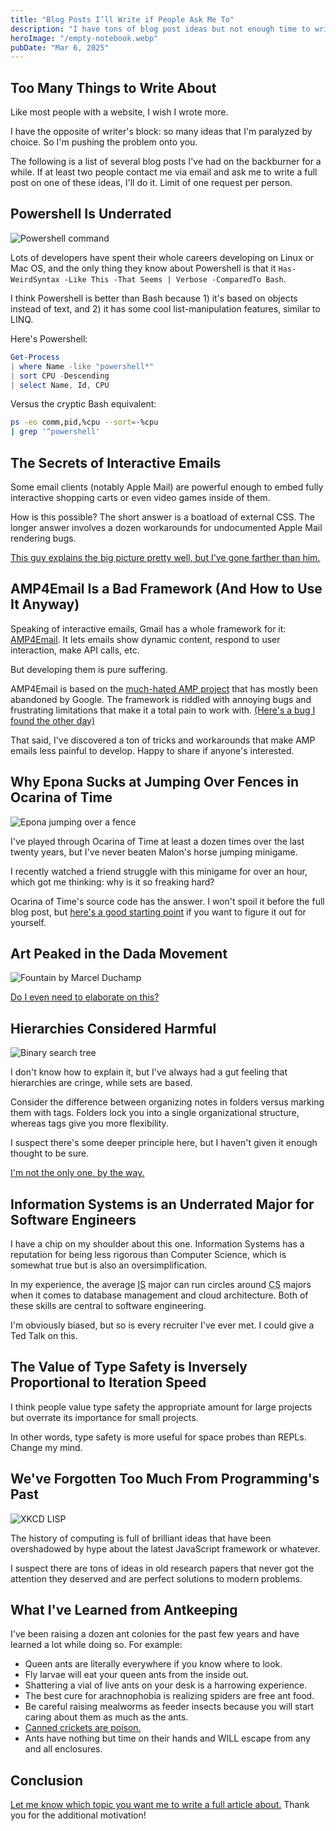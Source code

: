 ```yaml
---
title: "Blog Posts I’ll Write if People Ask Me To"
description: "I have tons of blog post ideas but not enough time to write them. I'll prioritize articles that people ask me to write."
heroImage: "/empty-notebook.webp"
pubDate: "Mar 6, 2025"
---
```


## Too Many Things to Write About

Like most people with a website, I wish I wrote more.

I have the opposite of writer's block: so many ideas that I'm paralyzed by choice. So I'm pushing the problem onto you.

The following is a list of several blog posts I've had on the backburner for a while. If at least two people contact me via email and ask me to write a full post on one of these ideas, I'll do it. Limit of one request per person.

## Powershell Is Underrated

![Powershell command](/powershell.webp)

Lots of developers have spent their whole careers developing on Linux or Mac OS, and the only thing they know about Powershell is that it `Has-WeirdSyntax -Like This -That Seems | Verbose -ComparedTo Bash`.

I think Powershell is better than Bash because 1) it's based on objects instead of text, and 2) it has some cool list-manipulation features, similar to LINQ.

Here's Powershell:

```powershell
Get-Process
| where Name -like "powershell*"
| sort CPU -Descending
| select Name, Id, CPU
```

Versus the cryptic Bash equivalent:

```bash
ps -eo comm,pid,%cpu --sort=-%cpu
| grep '^powershell'
```

## The Secrets of Interactive Emails

Some email clients (notably Apple Mail) are powerful enough to embed fully interactive shopping carts or even video games inside of them.

How is this possible? The short answer is a boatload of external CSS. The longer answer involves a dozen workarounds for undocumented Apple Mail rendering bugs.

[This guy explains the big picture pretty well, but I've gone farther than him.](https://youtu.be/efAbKfUeSW0?si=WwbayYbML6cZGEV0)

## AMP4Email Is a Bad Framework (And How to Use It Anyway)

Speaking of interactive emails, Gmail has a whole framework for it: [AMP4Email](https://amp.dev/about/email). It lets emails show dynamic content, respond to user interaction, make API calls, etc.

But developing them is pure suffering.

AMP4Email is based on the [much-hated AMP project](https://www.reddit.com/r/webdev/comments/1g2u0p3/what_happened_to_amp/) that has mostly been abandoned by Google. The framework is riddled with annoying bugs and frustrating limitations that make it a total pain to work with. [(Here's a bug I found the other day)](https://github.com/ampproject/amphtml/issues/40251)

That said, I've discovered a ton of tricks and workarounds that make AMP emails less painful to develop. Happy to share if anyone's interested.

## Why Epona Sucks at Jumping Over Fences in Ocarina of Time

![Epona jumping over a fence](https://www.zeldadungeon.net/wiki/images/b/b8/Obstacle_Course_-_OOT64.png)

I've played through Ocarina of Time at least a dozen times over the last twenty years, but I've never beaten Malon's horse jumping minigame.

I recently watched a friend struggle with this minigame for over an hour, which got me thinking: why is it so freaking hard?

Ocarina of Time's source code has the answer. I won't spoil it before the full blog post, but [here's a good starting point](https://youtu.be/efAbKfUeSW0?si=WwbayYbML6cZGEV0) if you want to figure it out for yourself.

## Art Peaked in the Dada Movement

![Fountain by Marcel Duchamp](https://upload.wikimedia.org/wikipedia/commons/thumb/2/29/The_blind_man_MET_b1120124_004.jpg/800px-The_blind_man_MET_b1120124_004.jpg)

[Do I even need to elaborate on this?](<https://en.wikipedia.org/wiki/Fountain_(Duchamp)>)

## Hierarchies Considered Harmful

![Binary search tree](https://upload.wikimedia.org/wikipedia/commons/thumb/d/da/Binary_search_tree.svg/1280px-Binary_search_tree.svg.png)

I don't know how to explain it, but I've always had a gut feeling that hierarchies are cringe, while sets are based.

Consider the difference between organizing notes in folders versus marking them with tags. Folders lock you into a single organizational structure, whereas tags give you more flexibility.

I suspect there's some deeper principle here, but I haven't given it enough thought to be sure.

[I'm not the only one, by the way.](https://blog.codinghorror.com/trees-treeviews-and-ui/)

## Information Systems is an Underrated Major for Software Engineers

I have a chip on my shoulder about this one. Information Systems has a reputation for being less rigorous than Computer Science, which is somewhat true but is also an oversimplification.

In my experience, the average <abbr title="Information Systems">IS</abbr> major can run circles around <abbr title="Computer Science">CS</abbr> majors when it comes to database management and cloud architecture. Both of these skills are central to software engineering.

I'm obviously biased, but so is every recruiter I've ever met. I could give a Ted Talk on this.

## The Value of Type Safety is Inversely Proportional to Iteration Speed

I think people value type safety the appropriate amount for large projects but overrate its importance for small projects.

In other words, type safety is more useful for space probes than REPLs. Change my mind.

## We've Forgotten Too Much From Programming's Past

![XKCD LISP](https://imgs.xkcd.com/comics/lisp_cycles.png)

The history of computing is full of brilliant ideas that have been overshadowed by hype about the latest JavaScript framework or whatever.

I suspect there are tons of ideas in old research papers that never got the attention they deserved and are perfect solutions to modern problems.

## What I've Learned from Antkeeping

I've been raising a dozen ant colonies for the past few years and have learned a lot while doing so. For example:

- Queen ants are literally everywhere if you know where to look.
- Fly larvae will eat your queen ants from the inside out.
- Shattering a vial of live ants on your desk is a harrowing experience.
- The best cure for arachnophobia is realizing spiders are free ant food.
- Be careful raising mealworms as feeder insects because you will start caring about them as much as the ants.
- [Canned crickets are poison.](https://www.reddit.com/r/antkeeping/comments/1ahr9jx/canned_crickets_killed_colony/)
- Ants have nothing but time on their hands and WILL escape from any and all enclosures.

## Conclusion

[Let me know which topic you want me to write a full article about.](/contact) Thank you for the additional motivation!
